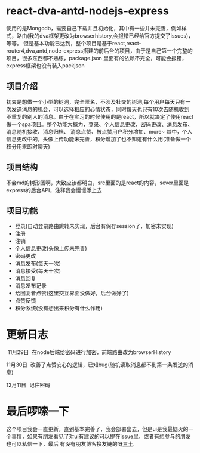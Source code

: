 # react-dva-antd-nodejs-express
  使用的是Mongodb，需要自己下载并且初始化，其中有一些并未完善，例如样式，路由(我的dva框架更改为browserhistory,会报错已经给官方提交了issues)，等等。
但是基本功能已达到，整个项目是基于react,react-router4,dva,antd,node-express搭建的前后台的项目，由于是自己第一个完整的项目，很多东西都不熟练，package.json
里面有的依赖不完全，可能会报错，express框架也没有装入packjson
## 项目介绍
  初衷是想做一个小型的树洞，完全匿名，不涉及社交的树洞,每个用户每天只有一次发送消息的机会，可以选择相应的心情状态，同时每天也只有10次去随机收到不重复的别人的消息。由于在实习的时候使用的是react，所以就决定了使用react做一个spa项目。整个功能大概为，登录、个人信息更改、密码更改、消息发布、消息随机接收、消息归档、
消息点赞、被点赞用户积分增加、more~
  其中，个人信息更改中的，头像上传功能未完善，积分增加了也不知道有什么用(准备做一个积分用来即时聊天)
## 项目结构
不会md的树形图啊，大致应该都明白，src里面的是react的内容，sever里面是express的后台API，注释我会慢慢添上去
## 项目功能
 * 登录(自动登录路由跳转未实现，后台有保存session了，加密未实现)
 * 注册
 * 注销
 * 个人信息更改(头像上传未完善)
 * 密码更改
 * 消息发布(每天一次)
 * 消息接受(每天十次)
 * 消息回复
 * 消息发布记录
 * 给回复者点赞(这里交互界面没做好，后台做好了)
 * 点赞反馈
 * 积分系统(没有想出来积分有什么作用)
# 更新日志
  11月29日
  在node后端给密码进行加密，前端路由改为browserHistory
  
  11月30日
  改善了点赞安心的逻辑，已知bug(随机读取消息都不到第一条发送的消息)
  
  12月11日
  记住密码
# 最后啰嗦一下
这个项目我会一直更新，直到基本完善了，我会部署出去，但是ui是我最恼火的一个事情，如果有朋友看见了对ui有建议的可以提在issue里，或者有想参与的朋友也可以私信一下，最后
有没有朋友博客换友链的呀[三土](http://txyk.me/).
